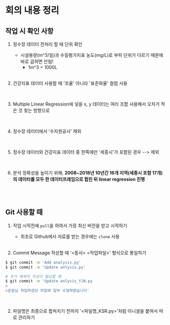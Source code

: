 # 회의 내용 정리

## 작업 시 확인 사항

1. 정수장 데이터 전처리 할 때 단위 확인

   - 시설용량(m^3/일)과 수질평가지표 농도(mg/L)로 부피 단위가 다르기 때문에 바로 곱하면 안됨!
     - 1m^3 = 1000L

   <br>

2. 건강지표 데이터 사용할 때 '조율' 아니라 '표준화율' 컬럼 사용

   <br>

3. Multiple Linear Regression에 넣을 x, y 데이터는 여러 조합 사용해서 오차가 적은 것 찾는 방향으로

   <br>

4. 정수장 데이터에서 '수자원공사' 제외

   <br>

5. 정수장 데이터와 건강지표 데이터 중 한쪽에만 '세종시'가 포함된 경우 --> 제외

   <br>

6. 분석 정확성을 높이기 위해, **2008~2018년 10년간 16개 지역(세종시 포함 17개)의 데이터를 모두 한 데이터프레임으로 합친 뒤 linear regression 진행**

<br>

<br>

## Git 사용할 때

1. 작업 시작전에 `pull`을 하여서 가장 최신 버전을 받고 시작하기

   * 최초로 Github에서 자료를 받는 경우에는 `clone` 사용

   <br>

2. Commit Message 작성할 때 '<동사> <작업파일>' 형식으로 통일하기

```bash
$ git commit -m 'Add analysis.py'
$ git commit -m 'Update anlysis.py'

# 추가 메세지 작성이 필요할 때
$ git commit -m 'Update anlysis_YJW.py
>
>준웅님 작업하셨던 파일에 일부 수정하였습니다'  
```

<br>

2. 파일명은 최종으로 합쳐지기 전까지 '<파일명_KSR.py>'처럼 이니셜을 붙여서 따로 관리하기

   

